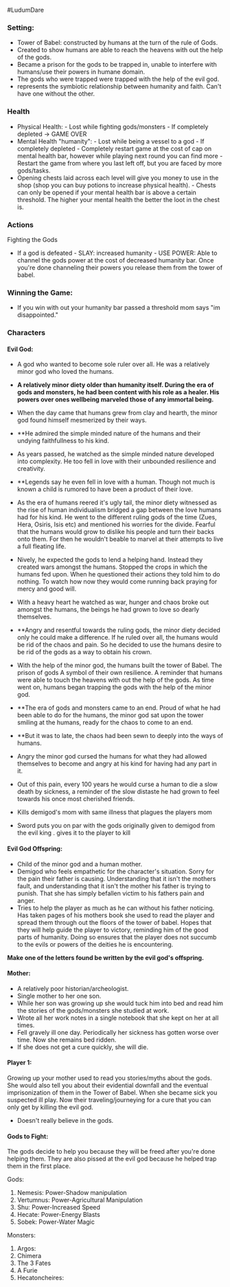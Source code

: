 #LudumDare
### Setting: 
- Tower of Babel: constructed by humans at the turn of the rule of Gods.
- Created to show humans are able to reach the heavens with out the help of the gods. 
- Became a prison for the gods to be trapped in, unable to interfere with humans/use their powers in humane domain. 
- The gods who were trapped were trapped with the help of the evil god. 
- represents the symbiotic relationship between humanity and faith. Can't have one without the other. 

###  Health
- Physical Health: 
		- Lost while fighting gods/monsters
		- If completely depleted -> GAME OVER
- Mental Health "humanity": 
		- Lost while being a vessel to a god
		- If completely depleted 
			- Completely restart game at the cost of cap on mental health bar, however while playing next round you can find more 
			- Restart the game from where you last left off, but you are faced by more gods/tasks.
- Opening chests laid across each level will give you money to use in the shop (shop you can buy potions to increase physical health).
		- Chests can only be opened if your mental health bar is above a certain threshold. The higher your mental health the better the loot in the chest is.
	

### Actions
Fighting the Gods
- If a god is defeated
		- SLAY: increased humanity
		- USE POWER: Able to channel the gods power at the cost of decreased humanity bar. Once you're done channeling their powers you release them from the tower of babel.

### Winning the Game: 
- If you win with out your humanity bar passed a threshold mom says "im disappointed."

### Characters
#### Evil God: 
- A god who wanted to become sole ruler over all. He was a relatively minor god who loved the humans. 
- **A relatively minor diety older than humanity itself. During the era of gods and monsters, he had been content with his role as a healer. His powers over ones wellbeing marveled those of any immortal being.** 
- When the day came that humans grew from clay and hearth, the minor god found himself mesmerized by their ways. 
- **He admired the simple minded nature of the humans and their undying faithfullness to his kind. 
- As years passed, he watched as the simple minded nature developed into complexity. He too fell in love with their unbounded resilience and creativity. 
- **Legends say he even fell in love with a human. Though not much is known a child is rumored to have been a product of their love. 
- As the era of humans reered it's ugly tail, the minor diety witnessed as the rise of human individualism bridged a gap between the love humans had for his kind. He went to the different ruling gods of the time (Zues, Hera, Osiris, Isis etc) and mentioned his worries for the divide. Fearful that the humans would grow to dislike his people and turn their backs onto them. For then he wouldn't beable to marvel at their attempts to live a full fleating life. 
- Nively, he expected the gods to lend a helping hand. Instead they created wars amongst the humans. Stopped the crops in which the humans fed upon. When he questioned their actions they told him to do nothing. To watch how now they would come running back praying for mercy and good will. 
- With a heavy heart he watched as war, hunger and chaos broke out amongst the humans, the beings he had grown to love so dearly themselves. 
- **Angry and resentful towards the ruling gods, the minor diety decided only he could make a difference. If he ruled over all, the humans would be rid of the chaos and pain. So he decided to use the humans desire to be rid of the gods as a way to obtain his crown. 
- With the help of the minor god, the humans built the tower of Babel. The prison of gods A symbol of their own resilience. A reminder that humans were able to touch the heavens with out the help of the gods. As time went on, humans began trapping the gods with the help of the minor god. 
- **The era of gods and monsters came to an end. Proud of what he had been able to do for the humans, the minor god sat upon the tower smiling at the humans, ready for the chaos to come to an end. 
- **But it was to late, the chaos had been sewn to deeply into the ways of humans. 
- Angry the minor god cursed the humans for what they had allowed themselves to become and angry at his kind for having had any part in it. 
- Out of this pain, every 100 years he would curse a human to die a slow death by sickness, a reminder of the slow distaste he had grown to feel towards his once most cherished friends. 

- Kills demigod's mom with same illness that plagues the players mom 
- Sword puts you on par with the gods originally given to demigod from the evil king . gives it to the player to kill 

#### Evil God Offspring: 
- Child of the minor god and a human mother. 
- Demigod who feels empathetic for the character's situation. Sorry for the pain their father is causing. Understanding that it isn't the mothers fault, and understanding that it isn't the mother his father is trying to punish. That she has simply befallen victim to his fathers pain and anger. 
- Tries to help the player as much as he can without his father noticing. Has taken pages of his mothers book she used to read the player and spread them through out the floors of the tower of babel. Hopes that they will help guide the player to victory, reminding him of the good parts of humanity. Doing so ensures that the player does not succumb to the evils or powers of the deities he is encountering.  

**Make one of the letters found be written by the evil god's offspring.**

#### Mother:
- A relatively poor historian/archeologist.
- Single mother to her one son.
- While her son was growing up she would tuck him into bed and read him the stories of the gods/monsters she studied at work.
- Wrote all her work notes in a single notebook that she kept on her at all times. 
- Fell gravely ill one day. Periodically her sickness has gotten worse over time. Now she remains bed ridden. 
- If she does not get a cure quickly, she will die.

#### Player 1:

Growing up your mother used to read you stories/myths about the gods. She would also tell you about their evidential downfall and the eventual imprisonization of them in the Tower of Babel. When she became sick you suspected ill play. Now their traveling/journeying for a cure that you can only get by killing the evil god. 

- Doesn't really believe in the gods. 

#### Gods to Fight:
The gods decide to help you because they will be freed after you're done helping them. They are also pissed at the evil god because he helped trap them in the first place. 

Gods:
1. Nemesis: Power-Shadow manipulation 
2. Vertumnus: Power-Agricultural Manipulation
3. Shu: Power-Increased Speed 
4. Hecate: Power-Energy Blasts
5. Sobek: Power-Water Magic

Monsters:
1. Argos: 
2. Chimera
3. The 3 Fates
4. A Furie
5. Hecatoncheires:



		